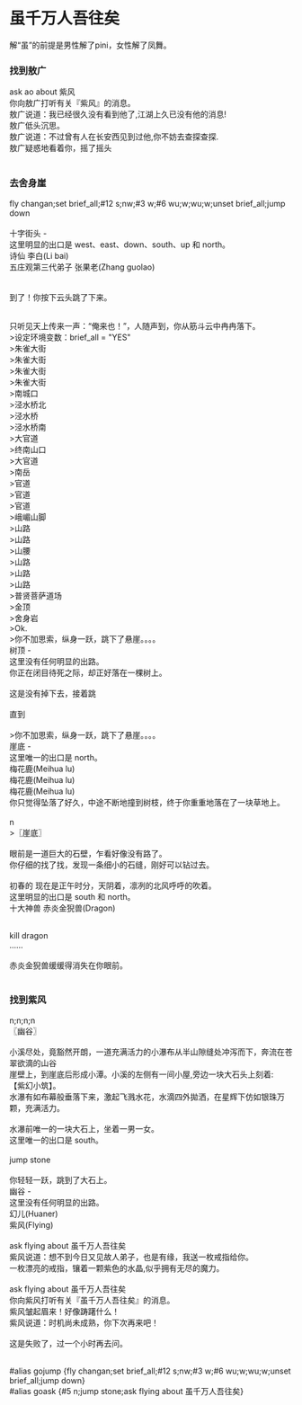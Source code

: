 
# 虽千万人吾往矣
解“虽”的前提是男性解了pini，女性解了凤舞。

### 找到敖广
ask ao about 紫风<br>
你向敖广打听有关『紫风』的消息。<br>
敖广说道：我已经很久没有看到他了,江湖上久已没有他的消息!<br>
敖广低头沉思。<br>
敖广说道：不过曾有人在长安西见到过他,你不妨去查探查探.<br>
敖广疑惑地看着你，摇了摇头<br>
<br>
### 去舍身崖
fly changan;set brief_all;#12 s;nw;#3 w;#6 wu;w;wu;w;unset brief_all;jump down<br>
<br>
十字街头 - <br>
      这里明显的出口是 west、east、down、south、up 和 north。<br>
  诗仙 李白(Li bai)<br>
  五庄观第三代弟子 张果老(Zhang guolao)<br>
<br>
<br>
到了！你按下云头跳了下来。<br>
<br>
<p>
只听见天上传来一声：“俺来也！”，人随声到，你从筋斗云中冉冉落下。<br>
>设定环境变数：brief_all = "YES"<br>
>朱雀大街<br>
>朱雀大街<br>
>朱雀大街<br>
>朱雀大街<br>
>南城口<br>
>泾水桥北<br>
>泾水桥<br>
>泾水桥南<br>
>大官道<br>
>终南山口<br>
>大官道<br>
>南岳<br>
>官道<br>
>官道<br>
>官道<br>
>峨嵋山脚<br>
>山路<br>
>山路<br>
>山腰<br>
>山路<br>
>山路<br>
>山路<br>
>普贤菩萨道场<br>
>金顶<br>
>舍身岩<br>
>Ok.<br>
>你不加思索，纵身一跃，跳下了悬崖。。。。<br>
树顶 - <br>
      这里没有任何明显的出路。<br>
你正在闭目待死之际，却正好落在一棵树上。<br>
<br>
这是没有掉下去，接着跳<br>
<br>
直到<br>
<br>
>你不加思索，纵身一跃，跳下了悬崖。。。。<br>
崖底 - <br>
      这里唯一的出口是 north。<br>
  梅花鹿(Meihua lu)<br>
  梅花鹿(Meihua lu)<br>
  梅花鹿(Meihua lu)<br>
你只觉得坠落了好久，中途不断地撞到树枝，终于你重重地落在了一块草地上。<br>
<br>
n<br>
>〖崖底〗  <br>
<br>
    眼前是一道巨大的石壁，乍看好像没有路了。<br>
    你仔细的找了找，发现一条细小的石缝，刚好可以钻过去。<br>
<br>
    初春的 现在是正午时分，天阴着，凛冽的北风呼呼的吹着。<br>
    这里明显的出口是 south 和 north。<br>
  十大神兽 赤炎金猊兽(Dragon)<br>
<br>
</p>
kill dragon<br>
……<br>
<br>
赤炎金猊兽缓缓得消失在你眼前。<br>
<br>

### 找到紫风

n;n;n;n<br>
〖幽谷〗  <br>
<br>
    小溪尽处，竟豁然开朗，一道充满活力的小瀑布从半山隙缝处冲泻而下，奔流在苍翠欲滴的山谷<br>
    崖壁上，到崖底后形成小潭。小溪的左侧有一间小屋,旁边一块大石头上刻着:<br>
                                                                        【紫幻小筑】。<br>
    水瀑有如布幕般垂落下来，激起飞溅水花，水滴四外拋洒，在星辉下仿如银珠万颗，充满活力。<br>
<br>
    水瀑前唯一的一块大石上，坐着一男一女。<br>
    这里唯一的出口是 south。<br>
<br>
jump stone<br>
<br>
你轻轻一跃，跳到了大石上。<br>
幽谷 - <br>
      这里没有任何明显的出路。<br>
   幻儿(Huaner)<br>
   紫风(Flying)<br>
<br>
ask flying about 虽千万人吾往矣<br>
紫风说道：想不到今日又见故人弟子，也是有缘，我送一枚戒指给你。<br>
一枚漂亮的戒指，镶着一颗紫色的水晶,似乎拥有无尽的魔力。<br>
<br>
ask flying about 虽千万人吾往矣<br>
你向紫风打听有关『虽千万人吾往矣』的消息。<br>
紫风皱起眉来！好像踌躇什么！<br>
紫风说道：时机尚未成熟，你下次再来吧！<br>
<br>
这是失败了，过一个小时再去问。<br>
<br>
<p>
#alias gojump {fly changan;set brief_all;#12 s;nw;#3 w;#6 wu;w;wu;w;unset brief_all;jump down}<br>
#alias goask {#5 n;jump stone;ask flying about 虽千万人吾往矣}<br>
<br></p>
